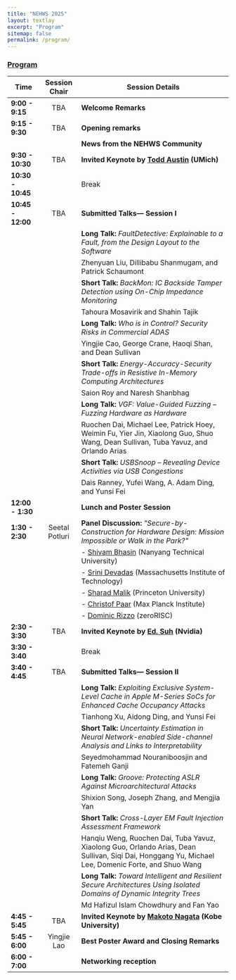 ```yaml
---
title: "NEHWS 2025"
layout: textlay
excerpt: "Program"
sitemap: false
permalink: /program/
---
```


<style>
  #textid table th:nth-child(1),
  #textid table td:nth-child(1) {
    width: 10%;
    white-space: nowrap;
  }

  #textid table th:nth-child(2),
  #textid table td:nth-child(2) {
    width: 15%;
  }

  #textid table th:nth-child(3),
  #textid table td:nth-child(3) {
    width: 75%;
  }
</style>

### **[Program](/images/NEHWS_25_Program_01.pdf)** ###

| Time                      | Session Chair          | Session Details                                                                                             |
| ------------------------- | :--------------------: | ----------------------------------------------------------------------------------------------------------- |
| **9:00 - 9:15**           | TBA                    | **Welcome Remarks**                                                                                         |
| **9:15 - 9:30**           | TBA                    | **Opening remarks**                                                                                         |
|                           |                        | **News from the NEHWS Community**                                                                           |
| **9:30 - 10:30**          | TBA                    | **Invited Keynote by [Todd Austin](/speakers#todd-austin) (UMich)**                                                                  |
| **10:30 - 10:45**         |                        | Break                                                                                                       |
| **10:45 - 12:00**         | TBA                    | **Submitted Talks— Session I**                                                                              |
|                           |                        | **Long Talk:** *FaultDetective: Explainable to a Fault, from the Design Layout to the Software*             |
|                           |                        | Zhenyuan Liu, Dillibabu Shanmugam, and Patrick Schaumont                                                    |
|                           |                        | **Short Talk:** *BackMon: IC Backside Tamper Detection using On-Chip Impedance Monitoring*                  |
|                           |                        | Tahoura Mosavirik and Shahin Tajik                                                                          |
|                           |                        | **Long Talk:** *Who is in Control? Security Risks in Commercial ADAS*                                       |
|                           |                        | Yingjie Cao, George Crane, Haoqi Shan, and Dean Sullivan                                                    |
|                           |                        | **Short Talk:** *Energy-Accuracy-Security Trade-offs in Resistive In-Memory Computing Architectures*        |
|                           |                        | Saion Roy and Naresh Shanbhag                                                                               |
|                           |                        | **Long Talk:** *VGF: Value-Guided Fuzzing – Fuzzing Hardware as Hardware*                                   |
|                           |                        | Ruochen Dai, Michael Lee, Patrick Hoey, Weimin Fu, Yier Jin, Xiaolong Guo, Shuo Wang, Dean Sullivan, Tuba Yavuz, and Orlando Arias |
|                           |                        | **Short Talk:** *USBSnoop – Revealing Device Activities via USB Congestions*                                |
|                           |                        | Dais Ranney, Yufei Wang, A. Adam Ding, and Yunsi Fei                                                        |
| **12:00 - 1:30**          |                        | **Lunch and Poster Session**                                                                                |
| **1:30 - 2:30**           | Seetal Potluri         | **Panel Discussion:** *"Secure-by-Construction for Hardware Design: Mission Impossible or Walk in the Park?"* |
|                           |                        | - [Shivam Bhasin](/speakers#shivam-bhasim) (Nanyang Technical University)                                                              |
|                           |                        | - [Srini Devadas](/speakers#srini-devadas) (Massachusetts Institute of Technology)                                                     |
|                           |                        | - [Sharad Malik](/speakers#sharad-malik) (Princeton University)                                                                       |
|                           |                        | - [Christof Paar](/speakers#chris-paar) (Max Planck Institute)                                                                      |
|                           |                        | - [Dominic Rizzo](/speakers#dom-rizzo) (zeroRISC)                                                                                  |
| **2:30 - 3:30**           | TBA                    | **Invited Keynote by [Ed. Suh](/speakers#ed-suh) (Nvidia)**                                                                     |
| **3:30 - 3:40**           |                        | Break                                                                                                       |
| **3:40 - 4:45**           | TBA                    | **Submitted Talks— Session II**                                                                             |
|                           |                        | **Long Talk:** *Exploiting Exclusive System-Level Cache in Apple M-Series SoCs for Enhanced Cache Occupancy Attacks* |
|                           |                        | Tianhong Xu, Aidong Ding, and Yunsi Fei                                                                     |
|                           |                        | **Short Talk:** *Uncertainty Estimation in Neural Network-enabled Side-channel Analysis and Links to Interpretability* |
|                           |                        | Seyedmohammad Nouraniboosjin and Fatemeh Ganji                                                           |
|                           |                        | **Long Talk:** *Groove: Protecting ASLR Against Microarchitectural Attacks*                                 |
|                           |                        | Shixion Song, Joseph Zhang, and Mengjia Yan                                                                 |
|                           |                        | **Short Talk:** *Cross-Layer EM Fault Injection Assessment Framework*                                       |
|                           |                        | Hanqiu Weng, Ruochen Dai, Tuba Yavuz, Xiaolong Guo, Orlando Arias, Dean Sullivan, Siqi Dai, Honggang Yu, Michael Lee, Domenic Forte, and Shuo Wang |
|                           |                        | **Long Talk:** *Toward Intelligent and Resilient Secure Architectures Using Isolated Domains of Dynamic Integrity Trees* |
|                           |                        | Md Hafizul Islam Chowdhury and Fan Yao                                                                       |
| **4:45 - 5:45**           | TBA                    | **Invited Keynote by [Makoto Nagata](/speakers#makoto-nagata) (Kobe University)**                                                      |
| **5:45 - 6:00**           | Yingjie Lao            | **Best Poster Award and Closing Remarks**                                                                   |
| **6:00 - 7:00**           |                        | **Networking reception**                                                                                    |
